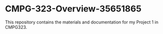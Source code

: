 # CMPG-323-Overview-35651865
This repository contains the materials and documentation for my Project 1 in CMPG323.


